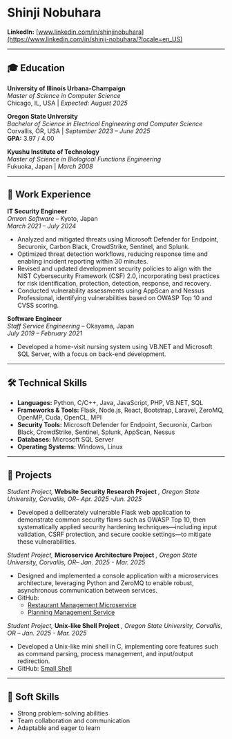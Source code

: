 # Shinji Nobuhara

**LinkedIn:** [www.linkedin.com/in/shinjinobuhara](https://www.linkedin.com/in/shinji-nobuhara/?locale=en_US)  

---

## 🎓 Education

**University of Illinois Urbana-Champaign**  
*Master of Science in Computer Science*  
Chicago, IL, USA | *Expected: August 2025*

**Oregon State University**  
*Bachelor of Science in Electrical Engineering and Computer Science*  
Corvallis, OR, USA | *September 2023 – June 2025*  
**GPA:** 3.97 / 4.00

**Kyushu Institute of Technology**  
*Master of Science in Biological Functions Engineering*  
Fukuoka, Japan | *March 2008*

---

## 💼 Work Experience

**IT Security Engineer**  
*Omron Software* – Kyoto, Japan  
*March 2021 – July 2024*  
- Analyzed and mitigated threats using Microsoft Defender for Endpoint, Securonix, Carbon Black, CrowdStrike, Sentinel, and Splunk.  
- Optimized threat detection workflows, reducing response time and enabling incident reporting within 30 minutes.  
- Revised and updated development security policies to align with the NIST Cybersecurity Framework (CSF) 2.0, incorporating best practices for risk identification, protection, detection, response, and recovery.  
- Conducted vulnerability assessments using AppScan and Nessus Professional, identifying vulnerabilities based on OWASP Top 10 and CVSS scoring.

**Software Engineer**  
*Staff Service Engineering* – Okayama, Japan  
*July 2019 – February 2021*  
- Developed a home-visit nursing system using VB.NET and Microsoft SQL Server, with a focus on back-end development.

---

## 🛠️ Technical Skills

- **Languages:** Python, C/C++, Java, JavaScript, PHP, VB.NET, SQL  
- **Frameworks & Tools:** Flask, Node.js, React, Bootstrap, Laravel, ZeroMQ, OpenMP, Cuda, OpenCL, MPI
- **Security Tools:** Microsoft Defender for Endpoint, Securonix, Carbon Black, CrowdStrike, Sentinel, Splunk, AppScan, Nessus  
- **Databases:** Microsoft SQL Server  
- **Operating Systems:** Windows, Linux

---

## 🧪 Projects

*Student Project,* **Website Security Research Project** *, Oregon State University, Corvallis, OR*– *Apr. 2025 -Jun. 2025*  
- Developed a deliberately vulnerable Flask web application to demonstrate common security flaws such as OWASP Top 10, then systematically applied security hardening techniques—including input validation, CSRF protection, and secure cookie settings—to mitigate these vulnerabilities.  

*Student Project,* **Microservice Architecture Project** *, Oregon State University, Corvallis, OR*– *Jan. 2025 - Mar. 2025*  
- Designed and implemented a console application with a microservices architecture, leveraging Python and ZeroMQ to enable robust, asynchronous communication between services.  
- GitHub:  
  - [Restaurant Management Microservice](https://github.com/nobu1/restaurant_management_microservice)  
  - [Planning Management Service](https://github.com/nobu1/planning_management_service)

*Student Project,* **Unix-like Shell Project** *, Oregon State University, Corvallis, OR* – *Jan. 2025 - Mar. 2025*  
- Developed a Unix-like mini shell in C, implementing core features such as command parsing, process management, and input/output redirection.  
- GitHub: [Small Shell](https://github.com/nobu1/small_shell)

---

## 🌟 Soft Skills

- Strong problem-solving abilities  
- Team collaboration and communication  
- Adaptable and eager to learn
